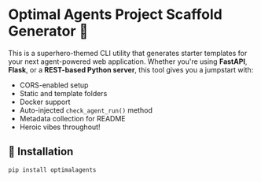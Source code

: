 # Optimal Agents Project Scaffold Generator 🦸

This is a superhero-themed CLI utility that generates starter templates for your next agent-powered web application. Whether you're using **FastAPI**, **Flask**, or a **REST-based Python server**, this tool gives you a jumpstart with:

- CORS-enabled setup
- Static and template folders
- Docker support
- Auto-injected `check_agent_run()` method
- Metadata collection for README
- Heroic vibes throughout!

## 🔧 Installation

```bash
pip install optimalagents
